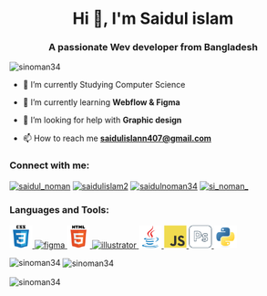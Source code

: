 <h1 align="center">Hi 👋, I'm Saidul islam</h1>
<h3 align="center">A passionate Wev developer from Bangladesh</h3>
<p align="left"> <img src="https://komarev.com/ghpvc/?username=sinoman34&label=Profile%20views&color=0e75b6&style=flat" alt="sinoman34" /> </p>

- 🔭 I’m currently Studying Computer Science

- 🌱 I’m currently learning **Webflow & Figma**

- 🤝 I’m looking for help with **Graphic design**

- 📫 How to reach me **saidulislann407@gmail.com**

<h3 align="left">Connect with me:</h3>
<p align="left">
<a href="https://twitter.com/saidul_noman" target="blank"><img align="center" src="https://raw.githubusercontent.com/rahuldkjain/github-profile-readme-generator/master/src/images/icons/Social/twitter.svg" alt="saidul_noman" height="30" width="40" /></a>
<a href="https://linkedin.com/in/saidulislam2" target="blank"><img align="center" src="https://raw.githubusercontent.com/rahuldkjain/github-profile-readme-generator/master/src/images/icons/Social/linked-in-alt.svg" alt="saidulislam2" height="30" width="40" /></a>
<a href="https://fb.com/saidulnoman34" target="blank"><img align="center" src="https://raw.githubusercontent.com/rahuldkjain/github-profile-readme-generator/master/src/images/icons/Social/facebook.svg" alt="saidulnoman34" height="30" width="40" /></a>
<a href="https://instagram.com/si_noman_" target="blank"><img align="center" src="https://raw.githubusercontent.com/rahuldkjain/github-profile-readme-generator/master/src/images/icons/Social/instagram.svg" alt="si_noman_" height="30" width="40" /></a>
</p>

<h3 align="left">Languages and Tools:</h3>
<p align="left"> <a href="https://www.w3schools.com/css/" target="_blank" rel="noreferrer"> <img src="https://raw.githubusercontent.com/devicons/devicon/master/icons/css3/css3-original-wordmark.svg" alt="css3" width="40" height="40"/> </a> <a href="https://www.figma.com/" target="_blank" rel="noreferrer"> <img src="https://www.vectorlogo.zone/logos/figma/figma-icon.svg" alt="figma" width="40" height="40"/> </a> <a href="https://www.w3.org/html/" target="_blank" rel="noreferrer"> <img src="https://raw.githubusercontent.com/devicons/devicon/master/icons/html5/html5-original-wordmark.svg" alt="html5" width="40" height="40"/> </a> <a href="https://www.adobe.com/in/products/illustrator.html" target="_blank" rel="noreferrer"> <img src="https://www.vectorlogo.zone/logos/adobe_illustrator/adobe_illustrator-icon.svg" alt="illustrator" width="40" height="40"/> </a> <a href="https://www.java.com" target="_blank" rel="noreferrer"> <img src="https://raw.githubusercontent.com/devicons/devicon/master/icons/java/java-original.svg" alt="java" width="40" height="40"/> </a> <a href="https://developer.mozilla.org/en-US/docs/Web/JavaScript" target="_blank" rel="noreferrer"> <img src="https://raw.githubusercontent.com/devicons/devicon/master/icons/javascript/javascript-original.svg" alt="javascript" width="40" height="40"/> </a> <a href="https://www.photoshop.com/en" target="_blank" rel="noreferrer"> <img src="https://raw.githubusercontent.com/devicons/devicon/master/icons/photoshop/photoshop-line.svg" alt="photoshop" width="40" height="40"/> </a> <a href="https://www.python.org" target="_blank" rel="noreferrer"> <img src="https://raw.githubusercontent.com/devicons/devicon/master/icons/python/python-original.svg" alt="python" width="40" height="40"/> </a> </p>

<p><img align="left" src="https://github-readme-stats.vercel.app/api/top-langs?username=sinoman34&show_icons=true&locale=en&layout=compact" alt="sinoman34" /></p>

<p>&nbsp;<img align="center" src="https://github-readme-stats.vercel.app/api?username=sinoman34&show_icons=true&locale=en" alt="sinoman34" /></p>

<p><img align="center" src="https://github-readme-streak-stats.herokuapp.com/?user=sinoman34&" alt="sinoman34" /></p>
